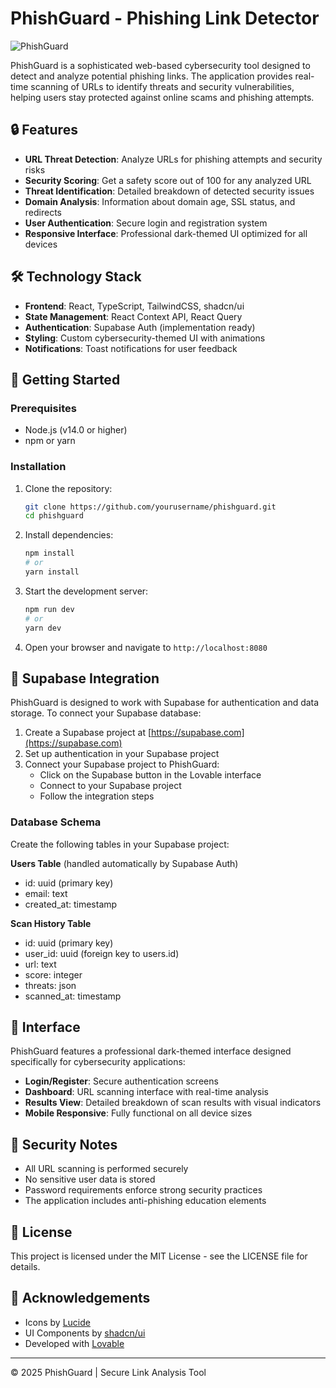 
# PhishGuard - Phishing Link Detector

![PhishGuard](https://img.shields.io/badge/PhishGuard-Cyber%20Security-blue)

PhishGuard is a sophisticated web-based cybersecurity tool designed to detect and analyze potential phishing links. The application provides real-time scanning of URLs to identify threats and security vulnerabilities, helping users stay protected against online scams and phishing attempts.

## 🔒 Features

- **URL Threat Detection**: Analyze URLs for phishing attempts and security risks
- **Security Scoring**: Get a safety score out of 100 for any analyzed URL
- **Threat Identification**: Detailed breakdown of detected security issues
- **Domain Analysis**: Information about domain age, SSL status, and redirects
- **User Authentication**: Secure login and registration system
- **Responsive Interface**: Professional dark-themed UI optimized for all devices

## 🛠️ Technology Stack

- **Frontend**: React, TypeScript, TailwindCSS, shadcn/ui
- **State Management**: React Context API, React Query
- **Authentication**: Supabase Auth (implementation ready)
- **Styling**: Custom cybersecurity-themed UI with animations
- **Notifications**: Toast notifications for user feedback

## 🚀 Getting Started

### Prerequisites

- Node.js (v14.0 or higher)
- npm or yarn

### Installation

1. Clone the repository:
   ```bash
   git clone https://github.com/yourusername/phishguard.git
   cd phishguard
   ```

2. Install dependencies:
   ```bash
   npm install
   # or
   yarn install
   ```

3. Start the development server:
   ```bash
   npm run dev
   # or
   yarn dev
   ```

4. Open your browser and navigate to `http://localhost:8080`

## 🔧 Supabase Integration

PhishGuard is designed to work with Supabase for authentication and data storage. To connect your Supabase database:

1. Create a Supabase project at [https://supabase.com](https://supabase.com)
2. Set up authentication in your Supabase project
3. Connect your Supabase project to PhishGuard:
   - Click on the Supabase button in the Lovable interface
   - Connect to your Supabase project
   - Follow the integration steps

### Database Schema

Create the following tables in your Supabase project:

**Users Table** (handled automatically by Supabase Auth)
- id: uuid (primary key)
- email: text
- created_at: timestamp

**Scan History Table**
- id: uuid (primary key)
- user_id: uuid (foreign key to users.id)
- url: text
- score: integer
- threats: json
- scanned_at: timestamp

## 📱 Interface

PhishGuard features a professional dark-themed interface designed specifically for cybersecurity applications:

- **Login/Register**: Secure authentication screens
- **Dashboard**: URL scanning interface with real-time analysis
- **Results View**: Detailed breakdown of scan results with visual indicators
- **Mobile Responsive**: Fully functional on all device sizes

## 🔐 Security Notes

- All URL scanning is performed securely
- No sensitive user data is stored
- Password requirements enforce strong security practices
- The application includes anti-phishing education elements

## 📄 License

This project is licensed under the MIT License - see the LICENSE file for details.

## 🙏 Acknowledgements

- Icons by [Lucide](https://lucide.dev/)
- UI Components by [shadcn/ui](https://ui.shadcn.com/)
- Developed with [Lovable](https://lovable.dev/)

---

© 2025 PhishGuard | Secure Link Analysis Tool
